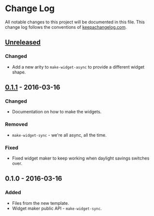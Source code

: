# Change Log
All notable changes to this project will be documented in this file. This change log follows the conventions of [keepachangelog.com](http://keepachangelog.com/).

## [Unreleased][unreleased]
### Changed
- Add a new arity to `make-widget-async` to provide a different widget shape.

## [0.1.1] - 2016-03-16
### Changed
- Documentation on how to make the widgets.

### Removed
- `make-widget-sync` - we're all async, all the time.

### Fixed
- Fixed widget maker to keep working when daylight savings switches over.

## 0.1.0 - 2016-03-16
### Added
- Files from the new template.
- Widget maker public API - `make-widget-sync`.

[unreleased]: https://github.com/your-name/shadows/compare/0.1.1...HEAD
[0.1.1]: https://github.com/your-name/shadows/compare/0.1.0...0.1.1
